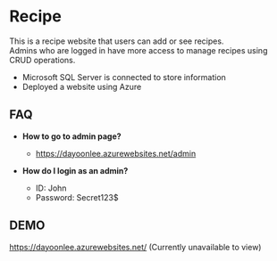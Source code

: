# Recipe

This is a recipe website that users can add or see recipes. <br>
Admins who are logged in have more access to manage recipes using CRUD operations.

- Microsoft SQL Server is connected to store information
- Deployed a website using Azure

## FAQ

- **How to go to admin page?**
    - https://dayoonlee.azurewebsites.net/admin

- **How do I login as an admin?**
    - ID: John
    - Password: Secret123$

## DEMO

https://dayoonlee.azurewebsites.net/ (Currently unavailable to view)
